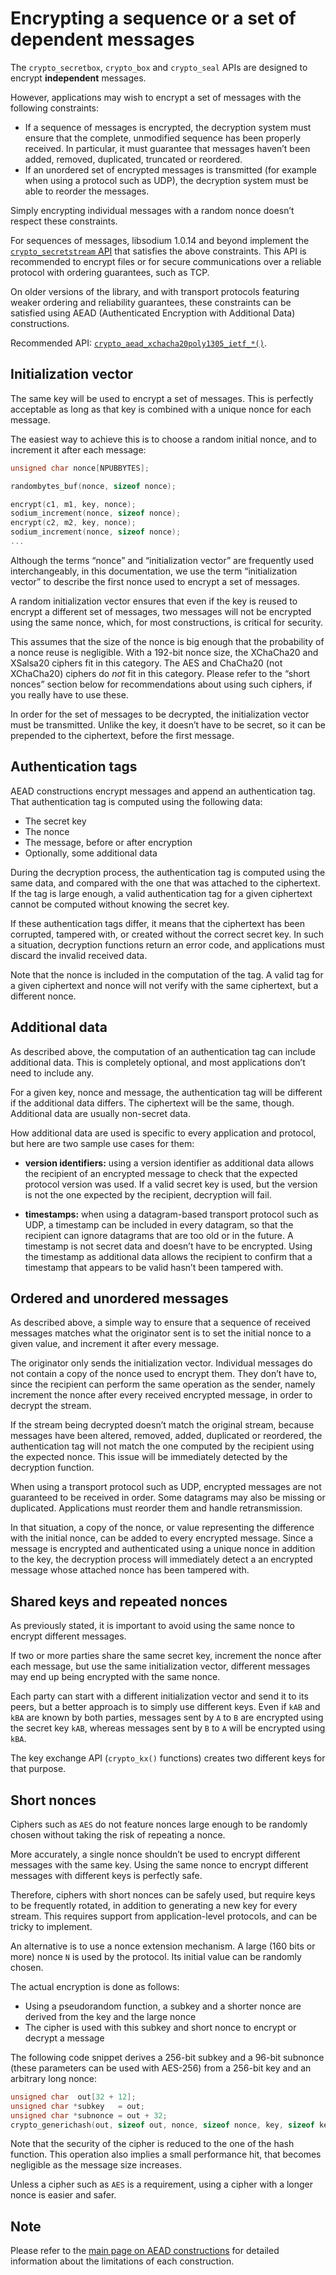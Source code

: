 # Encrypting a sequence or a set of dependent messages

The `crypto_secretbox`, `crypto_box` and `crypto_seal` APIs are designed to encrypt **independent** messages.

However, applications may wish to encrypt a set of messages with the following constraints:

  - If a sequence of messages is encrypted, the decryption system must ensure that the complete, unmodified sequence has been properly received. In particular, it must guarantee that messages haven’t been added, removed, duplicated, truncated or reordered.
  - If an unordered set of encrypted messages is transmitted (for example when using a protocol such as UDP), the decryption system must be able to reorder the messages.

Simply encrypting individual messages with a random nonce doesn’t respect these constraints.

For sequences of messages, libsodium 1.0.14 and beyond implement the [`crypto_secretstream` API](secretstream.md) that satisfies the above constraints. This API is recommended to encrypt files or for secure communications over a reliable protocol with ordering guarantees, such as TCP.

On older versions of the library, and with transport protocols featuring weaker ordering and reliability guarantees, these constraints can be satisfied using AEAD (Authenticated Encryption with Additional Data) constructions.

Recommended API: [`crypto_aead_xchacha20poly1305_ietf_*()`](xchacha20-poly1305_construction.md).

## Initialization vector

The same key will be used to encrypt a set of messages. This is perfectly acceptable as long as that key is combined with a unique nonce for each message.

The easiest way to achieve this is to choose a random initial nonce, and to increment it after each message:

``` c
unsigned char nonce[NPUBBYTES];

randombytes_buf(nonce, sizeof nonce);

encrypt(c1, m1, key, nonce);
sodium_increment(nonce, sizeof nonce);
encrypt(c2, m2, key, nonce);
sodium_increment(nonce, sizeof nonce);
...
```

Although the terms “nonce” and “initialization vector” are frequently used interchangeably, in this documentation, we use the term “initialization vector” to describe the first nonce used to encrypt a set of messages.

A random initialization vector ensures that even if the key is reused to encrypt a different set of messages, two messages will not be encrypted using the same nonce, which, for most constructions, is critical for security.

This assumes that the size of the nonce is big enough that the probability of a nonce reuse is negligible. With a 192-bit nonce size, the XChaCha20 and XSalsa20 ciphers fit in this category. The AES and ChaCha20 (not XChaCha20) ciphers do *not* fit in this category. Please refer to the “short nonces” section below for recommendations about using such ciphers, if you really have to use these.

In order for the set of messages to be decrypted, the initialization vector must be transmitted. Unlike the key, it doesn’t have to be secret, so it can be prepended to the ciphertext, before the first message.

## Authentication tags

AEAD constructions encrypt messages and append an authentication tag. That authentication tag is computed using the following data:

  - The secret key
  - The nonce
  - The message, before or after encryption
  - Optionally, some additional data

During the decryption process, the authentication tag is computed using the same data, and compared with the one that was attached to the ciphertext. If the tag is large enough, a valid authentication tag for a given ciphertext cannot be computed without knowing the secret key.

If these authentication tags differ, it means that the ciphertext has been corrupted, tampered with, or created without the correct secret key. In such a situation, decryption functions return an error code, and applications must discard the invalid received data.

Note that the nonce is included in the computation of the tag. A valid tag for a given ciphertext and nonce will not verify with the same ciphertext, but a different nonce.

## Additional data

As described above, the computation of an authentication tag can include additional data. This is completely optional, and most applications don’t need to include any.

For a given key, nonce and message, the authentication tag will be different if the additional data differs. The ciphertext will be the same, though. Additional data are usually non-secret data.

How additional data are used is specific to every application and protocol, but here are two sample use cases for them:

  - **version identifiers:** using a version identifier as additional data allows the recipient of an encrypted message to check that the expected protocol version was used. If a valid secret key is used, but the version is not the one expected by the recipient, decryption will fail.

  - **timestamps:** when using a datagram-based transport protocol such as UDP, a timestamp can be included in every datagram, so that the recipient can ignore datagrams that are too old or in the future. A timestamp is not secret data and doesn’t have to be encrypted. Using the timestamp as additional data allows the recipient to confirm that a timestamp that appears to be valid hasn’t been tampered with.

## Ordered and unordered messages

As described above, a simple way to ensure that a sequence of received messages matches what the originator sent is to set the initial nonce to a given value, and increment it after every message.

The originator only sends the initialization vector. Individual messages do not contain a copy of the nonce used to encrypt them. They don’t have to, since the recipient can perform the same operation as the sender, namely increment the nonce after every received encrypted message, in order to decrypt the stream.

If the stream being decrypted doesn’t match the original stream, because messages have been altered, removed, added, duplicated or reordered, the authentication tag will not match the one computed by the recipient using the expected nonce. This issue will be immediately detected by the decryption function.

When using a transport protocol such as UDP, encrypted messages are not guaranteed to be received in order. Some datagrams may also be missing or duplicated. Applications must reorder them and handle retransmission.

In that situation, a copy of the nonce, or value representing the difference with the initial nonce, can be added to every encrypted message. Since a message is encrypted and authenticated using a unique nonce in addition to the key, the decryption process will immediately detect a an encrypted message whose attached nonce has been tampered with.

## Shared keys and repeated nonces

As previously stated, it is important to avoid using the same nonce to encrypt different messages.

If two or more parties share the same secret key, increment the nonce after each message, but use the same initialization vector, different messages may end up being encrypted with the same nonce.

Each party can start with a different initialization vector and send it to its peers, but a better approach is to simply use different keys. Even if `kAB` and `kBA` are known by both parties, messages sent by `A` to `B` are encrypted using the secret key `kAB`, whereas messages sent by `B` to `A` will be encrypted using `kBA`.

The key exchange API (`crypto_kx()` functions) creates two different keys for that purpose.

## Short nonces

Ciphers such as `AES` do not feature nonces large enough to be randomly chosen without taking the risk of repeating a nonce.

More accurately, a single nonce shouldn’t be used to encrypt different messages with the same key. Using the same nonce to encrypt different messages with different keys is perfectly safe.

Therefore, ciphers with short nonces can be safely used, but require keys to be frequently rotated, in addition to generating a new key for every stream. This requires support from application-level protocols, and can be tricky to implement.

An alternative is to use a nonce extension mechanism. A large (160 bits or more) nonce `N` is used by the protocol. Its initial value can be randomly chosen.

The actual encryption is done as follows:

  - Using a pseudorandom function, a subkey and a shorter nonce are derived from the key and the large nonce
  - The cipher is used with this subkey and short nonce to encrypt or decrypt a message

The following code snippet derives a 256-bit subkey and a 96-bit subnonce (these parameters can be used with AES-256) from a 256-bit key and an arbitrary long nonce:

``` c
unsigned char  out[32 + 12];
unsigned char *subkey   = out;
unsigned char *subnonce = out + 32;
crypto_generichash(out, sizeof out, nonce, sizeof nonce, key, sizeof key);
```

Note that the security of the cipher is reduced to the one of the hash function. This operation also implies a small performance hit, that becomes negligible as the message size increases.

Unless a cipher such as `AES` is a requirement, using a cipher with a longer nonce is easier and safer.

## Note

Please refer to the [main page on AEAD constructions](aead.md) for detailed information about the limitations of each construction.
